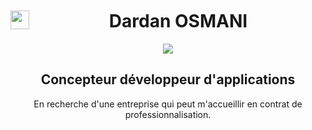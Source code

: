<br>
<br>
<br>
<div align="center">
<div align="center">
  <h1 align="center">Dardan OSMANI
    <a href="https://www.linkedin.com/in/naima-touraghe/">
      <img align="left" src="https://cdn.jsdelivr.net/npm/simple-icons@3.0.1/icons/linkedin.svg" alt="apoorvtyagi" height="30" width="30" />
    </a>
  </h1>
  </div>


   <img src="https://camo.githubusercontent.com/992babdffd8c74a1502de375fbdf7e4d54773242/68747470733a2f2f6d656469612e67697068792e636f6d2f6d656469612f53576f536b4e36447854737a71494b4571762f67697068792e676966"/> 

  ##  Concepteur développeur d'applications
  En recherche d'une entreprise qui peut m'accueillir en contrat de professionnalisation.

</div>

